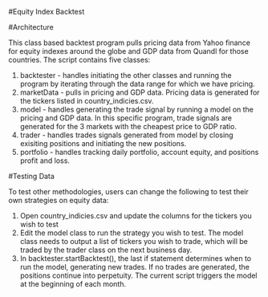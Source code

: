 #Equity Index Backtest

#Architecture

This class based backtest program pulls pricing data from Yahoo finance for equity indexes around the globe and GDP data from Quandl for those countries. The script contains five classes:

1. backtester - handles initiating the other classes and running the program by iterating through the data range for which we have pricing.
2. marketData - pulls in pricing and GDP data. Pricing data is generated for the tickers listed in country_indicies.csv.
3. model - handles generating the trade signal by running a model on the pricing and GDP data. In this specific program, trade signals are generated for the 3 markets with the cheapest price to GDP ratio.
4. trader - handles trades signals generated from model by closing exisiting positions and initiating the new positions.
5. portfolio - handles tracking daily portfolio, account equity, and positions profit and loss.

#Testing Data

To test other methodologies, users can change the following to test their own strategies on equity data:

1. Open country_indicies.csv and update the columns for the tickers you wish to test
2. Edit the model class to run the strategy you wish to test. The model class needs to output a list of tickers you wish to trade, which will be traded by the trader class on the next business day.
3. In backtester.startBacktest(), the last if statement determines when to run the model, generating new trades. If no trades are generated, the positions continue into perpetuity. The current script triggers the model at the beginning of each month.